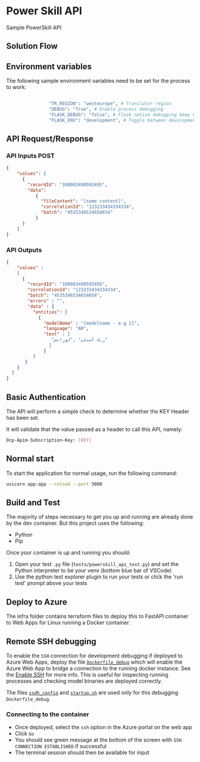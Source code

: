 # Power Skill API

Sample PowerSkill API

## Solution Flow


## Environment variables

The following sample environment variables need to be set for the process to work:

```bash
       
                "TR_REGION": "westeurope", # Translator region
                "DEBUG": "True", # Enable process debugging
                "FLASK_DEBUG": "false", # Flask native debugging keep False
                "FLASK_ENV": "development", # Toggle between development and production

```

## API Request/Response

### API Inputs POST

```json
{
    "values": [
      {
        "recordId": "100003490593495",
        "data":
           {
             "fileContent": "[some content]",
             "correlationId": "123233434334334",
             "batch": "4535346534654654"
           }
      }
    ]
}
```

### API Outputs

```json
{
    "values" :
    [
      {
        "recordId": "100003490593495",
        "correlationId": "123233434334334",
        "batch": "4535346534654654",
        "errors" : "",
        "data" : {
          "entities": [
            {
              "modelName" : "[modelname - e.g 1]",
              "language": "AR",
              "text" : [
                 "ريك أستلي" ,"لورانس"
                ]
              }
          ]
       }
    }
  ]
}
```

## Basic Authentication

The API will perform a simple check to determine whether the KEY Header has been set.

It will validate that the value passed as a header to call this API, namely:

```bash
Ocp-Apim-Subscription-Key: [KEY]
```
## Normal start

To start the application for normal usage, run the following command:

```bash
uvicorn app:app --reload --port 5000
```

## Build and Test

The majority of steps necessary to get you up and running are already done by the dev container. But this project uses the following:

- Python
- Pip

Once your container is up and running you should:

1. Open your test `.py` file (```tests/powerskill_api_test.py```) and set the Python interpreter to be your venv (bottom blue bar of VSCode)
2. Use the python test explorer plugin to run your tests or click the 'run test' prompt above your tests

## Deploy to Azure

The infra folder contains terraform files to deploy this to FastAPI container to Web 
Apps for Linux running a Docker container.

## Remote SSH debugging

To enable the ```SSH``` connection for development debugging if deployed to Azure Web Apps, deploy the file [```Dockerfile_debug```](containers/Dockerfile_debug)
which will enable the Azure Web App to bridge a connection to the running docker instance. See the [Enable SSH](https://docs.microsoft.com/en-gb/azure/app-service/configure-custom-container?pivots=container-linux#enable-ssh)
for more info. This is useful for inspecting running processes and checking model binaries are deployed correctly.

The files [```ssdh_config```](containers/sshd_config) and [```startup.sh```](containers/startup.sh) are used only for this debugging 
```Dockerfile_debug```. 

### Connecting to the container

* Once deployed, select the ```ssh``` option in the Azure portal on the web app
* Click ```Go```
* You should see green message at the bottom of the screen with ```SSH CONNECTION ESTABLISHED``` if successful
* The terminal session should then be available for input
